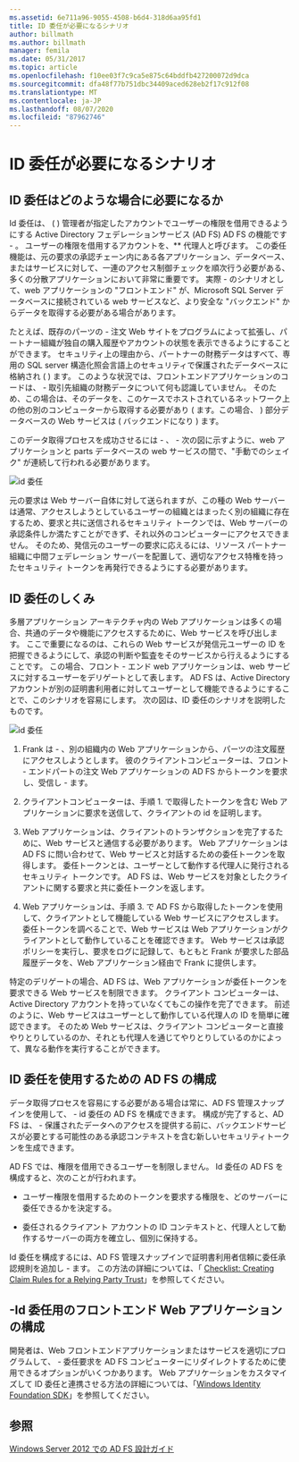 ```yaml
---
ms.assetid: 6e711a96-9055-4508-b6d4-318d6aa95fd1
title: ID 委任が必要になるシナリオ
author: billmath
ms.author: billmath
manager: femila
ms.date: 05/31/2017
ms.topic: article
ms.openlocfilehash: f10ee03f7c9ca5e875c64bddfb427200072d9dca
ms.sourcegitcommit: dfa48f77b751dbc34409aced628eb2f17c912f08
ms.translationtype: MT
ms.contentlocale: ja-JP
ms.lasthandoff: 08/07/2020
ms.locfileid: "87962746"
---
```

# <a name="when-to-use-identity-delegation"></a>ID 委任が必要になるシナリオ

## <a name="what-is-identity-delegation"></a>ID 委任はどのような場合に必要になるか
Id 委任は、 \( \) 管理者が指定したアカウントでユーザーの権限を借用できるようにする Active Directory フェデレーションサービス (AD FS) AD FS の機能です \- 。 ユーザーの権限を借用するアカウントを、** 代理人と呼びます。 この委任機能は、元の要求の承認チェーン内にある各アプリケーション、データベース、またはサービスに対して、一連のアクセス制御チェックを順次行う必要がある、多くの分散アプリケーションにおいて非常に重要です。 実際 \- のシナリオとして、web アプリケーションの "フロントエンド" が、Microsoft SQL Server データベースに接続されている web サービスなど、より安全な "バックエンド" からデータを取得する必要がある場合があります。

たとえば、既存のパーツの \- 注文 Web サイトをプログラムによって拡張し、パートナー組織が独自の購入履歴やアカウントの状態を表示できるようにすることができます。 セキュリティ上の理由から、パートナーの財務データはすべて、専用の SQL server 構造化照会言語上のセキュリティで保護されたデータベースに格納され \( \) ます。 このような状況では、フロントエンドアプリケーションのコードは、 \- 取引先組織の財務データについて何も認識していません。 そのため、この場合は、そのデータを、このケースでホストされているネットワーク上の他の別のコンピューターから取得する必要があり \( ます。この場合、 \) 部分データベースの Web サービスは \( バックエンドになり \) ます。

このデータ取得プロセスを成功させるには \- 、 \- 次の図に示すように、web アプリケーションと parts データベースの web サービスの間で、"手動でのシェイク" が連続して行われる必要があります。

![id 委任](media/adfs2_identitydelegationconcept.gif)

元の要求は Web サーバー自体に対して送られますが、この種の Web サーバーは通常、アクセスしようとしているユーザーの組織とはまったく別の組織に存在するため、要求と共に送信されるセキュリティ トークンでは、Web サーバーの承認条件しか満たすことができず、それ以外のコンピューターにアクセスできません。 そのため、発信元のユーザーの要求に応えるには、リソース パートナー組織に中間フェデレーション サーバーを配置して、適切なアクセス特権を持ったセキュリティ トークンを再発行できるようにする必要があります。

## <a name="how-does-identity-delegation-work"></a>ID 委任のしくみ
多層アプリケーション アーキテクチャ内の Web アプリケーションは多くの場合、共通のデータや機能にアクセスするために、Web サービスを呼び出します。 ここで重要になるのは、これらの Web サービスが発信元ユーザーの ID を把握できるようにして、承認の判断や監査をそのサービスから行えるようにすることです。 この場合、フロント \- エンド web アプリケーションは、web サービスに対するユーザーをデリゲートとして表します。 AD FS は、Active Directory アカウントが別の証明書利用者に対してユーザーとして機能できるようにすることで、このシナリオを容易にします。 次の図は、ID 委任のシナリオを説明したものです。

![id 委任](media/adfs2_identitydelegationsteps.gif)

1.  Frank は \- 、別の組織内の Web アプリケーションから、パーツの注文履歴にアクセスしようとします。 彼のクライアントコンピューターは、フロント \- エンドパートの注文 Web アプリケーションの AD FS からトークンを要求し、受信し \- ます。

2.  クライアントコンピューターは、手順 1. で取得したトークンを含む Web アプリケーションに要求を送信して、クライアントの id を証明します。

3.  Web アプリケーションは、クライアントのトランザクションを完了するために、Web サービスと通信する必要があります。 Web アプリケーションは AD FS に問い合わせて、Web サービスと対話するための委任トークンを取得します。 委任トークンとは、ユーザーとして動作する代理人に発行されるセキュリティ トークンです。 AD FS は、Web サービスを対象としたクライアントに関する要求と共に委任トークンを返します。

4.  Web アプリケーションは、手順 3. で AD FS から取得したトークンを使用して、クライアントとして機能している Web サービスにアクセスします。 委任トークンを調べることで、Web サービスは Web アプリケーションがクライアントとして動作していることを確認できます。 Web サービスは承認ポリシーを実行し、要求をログに記録して、もともと Frank が要求した部品履歴データを、Web アプリケーション経由で Frank に提供します。

特定のデリゲートの場合、AD FS は、Web アプリケーションが委任トークンを要求できる Web サービスを制限できます。 クライアント コンピューターは、Active Directory アカウントを持っていなくてもこの操作を完了できます。 前述のように、Web サービスはユーザーとして動作している代理人の ID を簡単に確認できます。 そのため Web サービスは、クライアント コンピューターと直接やりとりしているのか、それとも代理人を通じてやりとりしているのかによって、異なる動作を実行することができます。

## <a name="configuring-ad-fs-for-identity-delegation"></a>ID 委任を使用するための AD FS の構成
データ取得プロセスを容易にする必要がある場合は常に、AD FS 管理スナップインを使用して、 \- id 委任の AD FS を構成できます。 構成が完了すると、AD FS は、 \- 保護されたデータへのアクセスを提供する前に、バックエンドサービスが必要とする可能性のある承認コンテキストを含む新しいセキュリティトークンを生成できます。

AD FS では、権限を借用できるユーザーを制限しません。 Id 委任の AD FS を構成すると、次のことが行われます。

-   ユーザー権限を借用するためのトークンを要求する権限を、どのサーバーに委任できるかを決定する。

-   委任されるクライアント アカウントの ID コンテキストと、代理人として動作するサーバーの両方を確立し、個別に保持する。

Id 委任を構成するには、AD FS 管理スナップインで証明書利用者信頼に委任承認規則を追加し \- ます。 この方法の詳細については、「 [Checklist: Creating Claim Rules for a Relying Party Trust](../../ad-fs/deployment/Checklist--Creating-Claim-Rules-for-a-Relying-Party-Trust.md)」を参照してください。

## <a name="configuring-the-front-end-web-application-for-identity-delegation"></a>\-Id 委任用のフロントエンド Web アプリケーションの構成
開発者は、Web フロントエンドアプリケーションまたはサービスを適切にプログラムして、 \- 委任要求を AD FS コンピューターにリダイレクトするために使用できるオプションがいくつかあります。 Web アプリケーションをカスタマイズして ID 委任と連携させる方法の詳細については、「[Windows Identity Foundation SDK](https://go.microsoft.com/fwlink/?LinkId=122266)」を参照してください。

## <a name="see-also"></a>参照
[Windows Server 2012 での AD FS 設計ガイド](AD-FS-Design-Guide-in-Windows-Server-2012.md)
